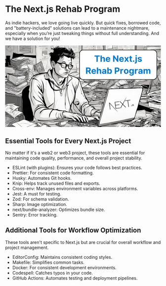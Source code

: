 # The Next.js Rehab Program

As indie hackers, we love going live quickly. But quick fixes, borrowed code, and "battery-included" solutions can lead to a maintenance nightmare, especially when you’re just tweaking things without full understanding. And we have a solution for you!

![Next.js Rehab Program](.github/assets/nextjs-rehab-program.jpg)

## Essential Tools for Every Next.js Project

No matter if it's a web2 or web3 project, these tools are essential for maintaining code quality, performance, and overall project stability.

- ESLint (with plugins): Ensures your code follows best practices.
- Prettier: For consistent code formatting.
- Husky: Automates Git hooks.
- Knip: Helps track unused files and exports.
- Cross-env: Manages environment variables across platforms.
- Jest: A must for testing.
- Zod: For schema validation.
- Sharp: Image optimization.
- next/bundle-analyzer: Optimizes bundle size.
- Sentry: Error tracking.

## Additional Tools for Workflow Optimization

These tools aren't specific to Next.js but are crucial for overall workflow and project management.

- EditorConfig: Maintains consistent coding styles.
- Makefile: Simplifies common tasks.
- Docker: For consistent development environments.
- Codespell: Catches typos in your code.
- GitHub Actions: Automates testing and deployment pipelines.
